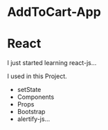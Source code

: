 # AddToCart-App
# React

I just started learning react-js...



I used in this Project.
- setState
- Components
- Props
- Bootstrap 
- alertify-js...

